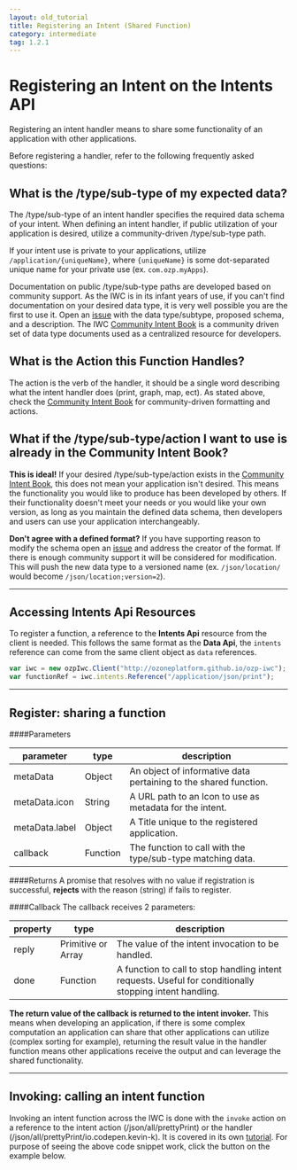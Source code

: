 ```yaml
---
layout: old_tutorial
title: Registering an Intent (Shared Function)
category: intermediate
tag: 1.2.1
---
```


# Registering an Intent on the Intents API
Registering an intent handler means to share some functionality of an
application with other applications.

Before registering a handler, refer to the following frequently asked questions:

## What is the /type/sub-type of my expected data?
The /type/sub-type of an intent handler specifies the required data schema of
your intent. When defining an intent handler, if public utilization of your
application is desired, utilize a community-driven /type/sub-type path.

If your intent use is private to your applications, utilize
`/application/{uniqueName}`, where `{uniqueName}` is some dot-separated
unique name for your private use (ex. `com.ozp.myApps`).

Documentation on public /type/sub-type paths are developed based on community
support. As the IWC is in its infant years of use, if you can't find
documentation on your desired data type, it is very well possible you are the
first to use it. Open an
[issue](http://www.github.com/ozoneplatform/ozp-iwc/issues) with the data
type/subtype, proposed schema, and a description. The IWC
[Community Intent Book](https://github.com/ozoneplatform/ozp-iwc/wiki/Community-Intent-Book)
is a community driven set of data type documents used as a centralized resource
for developers.

## What is the Action this Function Handles?
The action is the verb of the handler, it should be a single word describing
what the intent handler does (print, graph, map, ect). As stated above, check
the [Community Intent Book](https://github.com/ozoneplatform/ozp-iwc/wiki/Community-Intent-Book)
for community-driven formatting and actions.

## What if the /type/sub-type/action I want to use is already in the Community Intent Book?
**This is ideal!** If your desired /type/sub-type/action exists in the
[Community Intent Book](https://github.com/ozoneplatform/ozp-iwc/wiki/Community-Intent-Book),
this does not mean your application isn't desired. This means the functionality
you would like to produce has been developed by others. If their functionality
doesn't meet your needs or you would like your own version, as long as you
maintain the defined data schema, then developers and users can use your
application interchangeably.

**Don't agree with a defined format?** If you have supporting reason to modify
the schema open an [issue](http://www.github.com/ozoneplatform/ozp-iwc/issues)
and address the creator of the format. If there is enough community support
it will be considered for  modification. This will push the new data type to a
versioned name (ex. `/json/location/` would become `/json/location;version=2`).

***

## Accessing Intents Api Resources
To register a function, a reference to the **Intents Api**  resource from the
client is needed. This follows the same format as the **Data Api**, the
`intents` reference can come from the same client object as `data` references.

``` js
var iwc = new ozpIwc.Client("http://ozoneplatform.github.io/ozp-iwc");
var functionRef = iwc.intents.Reference("/application/json/print");
```
***

## Register: sharing a function

####Parameters

| parameter | type   | description |
|-----------|--------|---------------------------------------------------------|
| metaData   | Object | An object of informative data pertaining to the shared function. |
| metaData.icon  | String | A URL path to an Icon to use as metadata for the intent. |
| metaData.label| Object | A Title unique to the registered application.             |
| callback  | Function| The function to call with the type/sub-type matching data.

####Returns
A promise that resolves with no value if registration is successful, **rejects**
with the reason (string) if fails to register.



####Callback
The callback receives 2 parameters:

| property | type   | description                                              |
|----------|--------|----------------------------------------------------------|
| reply    | Primitive or Array | The value of the intent invocation to be handled.|
| done     | Function |  A function to call to stop handling intent requests. Useful for conditionally stopping intent handling.|


**The return value of the callback is returned to the intent invoker.** This
means when developing an application, if there is some complex computation an
application can share that other applications can utilize (complex sorting for
example), returning the result value in the handler function means other
applications receive the output and can leverage the shared functionality.

<p data-height="420" data-theme-id="0" data-slug-hash="eJERYj" data-default-tab="js" data-user="Kevin-K" class='codepen'>

***

## Invoking: calling an intent function
Invoking an intent function across the IWC is done with the `invoke` action on
a reference to the intent action (/json/all/prettyPrint) or the handler
(/json/all/prettyPrint/io.codepen.kevin-k). It is covered in its own
[tutorial](12_intentInvoking.html). For purpose of seeing the above code
snippet work, click the button on the example below.

<p data-height="300" data-theme-id="0" data-slug-hash="wMqeKd" data-default-tab="result" data-user="Kevin-K" class='codepen'>
